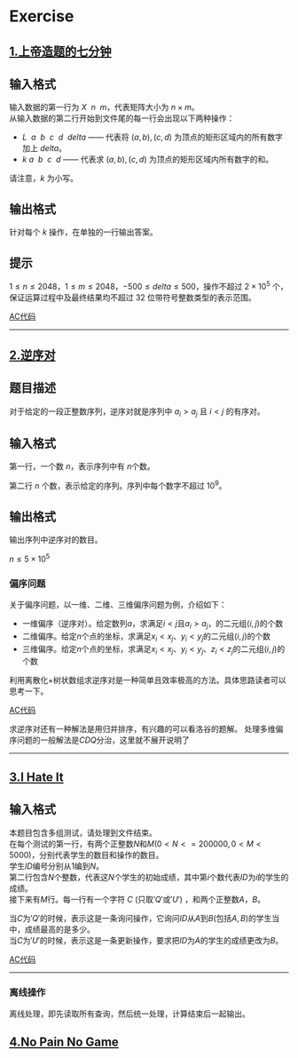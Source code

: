 # **Exercise**

## [1.上帝造题的七分钟](https://www.luogu.com.cn/problem/P4514)
## 输入格式

输入数据的第一行为 $X\ \ n\ \ m$，代表矩阵大小为 $n\times m$。  
从输入数据的第二行开始到文件尾的每一行会出现以下两种操作：  
-   $L\ \ a\ \ b\ \ c\ \ d\ \ delta$ —— 代表将 $(a,b),(c,d)$ 为顶点的矩形区域内的所有数字加上 $delta$。  
-   $k\ a\ \ b\ \ c\ \ d$    —— 代表求 $(a,b),(c,d)$ 为顶点的矩形区域内所有数字的和。  

请注意，$k$ 为小写。

## 输出格式

针对每个 $k$ 操作，在单独的一行输出答案。

## 提示

$1 \le n \le 2048$，$1 \le m \le 2048$，$-500 \le delta \le 500$，操作不超过 $2\times 10^5$ 个，保证运算过程中及最终结果均不超过 $32$ 位带符号整数类型的表示范围。<br>

[AC代码](https://www.luogu.com.cn/record/123313435)

--------------------

## [2.逆序对](https://www.luogu.com.cn/problem/P1908)

## 题目描述

对于给定的一段正整数序列，逆序对就是序列中 $a_i>a_j$ 且 $i<j$ 的有序对。

## 输入格式

第一行，一个数 $n$，表示序列中有 $n$个数。

第二行 $n$ 个数，表示给定的序列。序列中每个数字不超过 $10^9$。

## 输出格式

输出序列中逆序对的数目。

$n \leq 5 \times 10^5$

### **偏序问题**

关于偏序问题，以一维、二维、三维偏序问题为例，介绍如下：

*   一维偏序（逆序对）。给定数列$a$，求满足$i<j$且$a_i>a_j$，的二元组$(i,j)$的个数
*   二维偏序。给定$n$个点的坐标，求满足$x_i<x_j、y_i<y_j$的二元组$(i,j)$的个数
*   三维偏序。给定$n$个点的坐标，求满足$x_i<x_j、y_i<y_j、z_i<z_j$的二元组$(i,j)$的个数

利用离散化+树状数组求逆序对是一种简单且效率极高的方法。具体思路读者可以思考一下。<br>

[AC代码](https://www.luogu.com.cn/paste/itq65wlc)

求逆序对还有一种解法是用归并排序，有兴趣的可以看洛谷的题解。
处理多维偏序问题的一般解法是$CDQ$分治，这里就不展开说明了

--------------------------------------

## [3.I Hate It](https://acm.hdu.edu.cn/showproblem.php?pid=1754)

## 输入格式
本题目包含多组测试，请处理到文件结束。<br>
在每个测试的第一行，有两个正整数$N$和$M (0<N<=200000,0<M<5000)$，分别代表学生的数目和操作的数目。<br>
学生$ID$编号分别从$1$编到$N$。<br>
第二行包含$N$个整数，代表这$N$个学生的初始成绩，其中第$i$个数代表$ID$为$i$的学生的成绩。<br>
接下来有$M$行。每一行有一个字符 $C$ (只取$'Q'$或$'U'$) ，和两个正整数$A，B$。<br>

当$C$为$'Q'$的时候，表示这是一条询问操作，它询问$ID$从$A$到$B$(包括$A,B$)的学生当中，成绩最高的是多少。<br>
当$C$为$'U'$的时候，表示这是一条更新操作，要求把$ID$为$A$的学生的成绩更改为$B$。<br>

[AC代码](https://www.luogu.com.cn/paste/y5l29q5r)

------------------------------

### **离线操作**

离线处理，即先读取所有查询，然后统一处理，计算结束后一起输出。

## [4.No Pain No Game](https://acm.hdu.edu.cn/showproblem.php?pid=4630)






